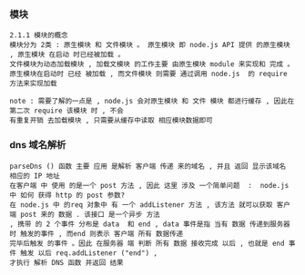### 模块
    2.1.1 模块的概念
    模块分为 2类 : 原生模块 和 文件模块 。 原生模块 即 node.js API 提供 的原生模块 , 原生模块 在启动 时已经被加载 。
    文件模块为动态加载模块 , 加载文模块 的工作主要 由原生模块 module 来实现和 完成 。
    原生模块在启动时 已经 被加载 , 而文件模块 则需要 通过调用 node.js  的 require 方法来实现加载
    
    note : 需要了解的一点是 , node.js 会对原生模块 和 文件 模块 都进行缓存 , 因此在第二次 require 该模块 时 , 不会
    有重复开销 去加载模块 , 只需要从缓存中读取 相应模块数据即可 



###  dns 域名解析
    parseDns () 函数 主要 应用 是解析 客户端 传递 来的域名 , 并且 返回 显示该域名 相应的 IP 地址
    在客户端 中 使用 的是一个 post 方法 , 因此 这里 涉及 一个简单问题  :  node.js 中 如何 获得 http 的 post 参数?
    在 node.js 中 的req 对象中 有 一个 addListener 方法 , 该方法 就可以获取 客户端 post 来的 数据 . 该接口 是一个异步 方法
    , 携带 的 2 个事件 分布是 data  和 end , data 事件是指 当有 数据 传递到服务器 时 触发的事件 , 而end 则表示 客户端 所有 数据传递
    完毕后触发 的事件 。因此 在服务器 端 判断 所有 数据 接收完成 以后 , 也就是 end 事件 触发 以后 req.addListener ("end") ,
    才执行 解析 DNS 函数 并返回 结果 